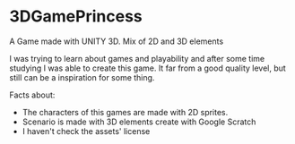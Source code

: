 # 3DGamePrincess
A Game made with UNITY 3D. Mix of 2D and 3D elements


I was trying to learn about games and playability and after some time studying I was able to create this game. It far from a good quality level, but still can be a inspiration for some thing.

Facts about:

*    The characters of this games are made with 2D sprites.
*    Scenario is made with 3D elements create with Google Scratch
*    I haven't check the assets' license



